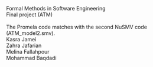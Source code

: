 Formal Methods in Software Engineering  <br>
Final project (ATM) <br>
 <br>
 The Promela code matches with the second NuSMV code (ATM_model2.smv).
<br>
Kasra Jamei <br>
Zahra Jafarian <br>
Melina Fallahpour <br>
Mohammad Baqdadi <br>
